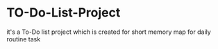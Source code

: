 # TO-Do-List-Project
it's a To-Do list project which is created for short memory map for daily routine task
